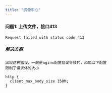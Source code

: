 ```yaml
---
title: "资源中心"
---
```


#### 问题1: 上传文件，接口413

```log
Request failed with status code 413
```

##### 解决方案

```text
出现这种错误，一般是nginx配置错误导致的，添加以下配置
限制了请求体的大小
```

```nginx
http {
  client_max_body_size 150M;
}
```

